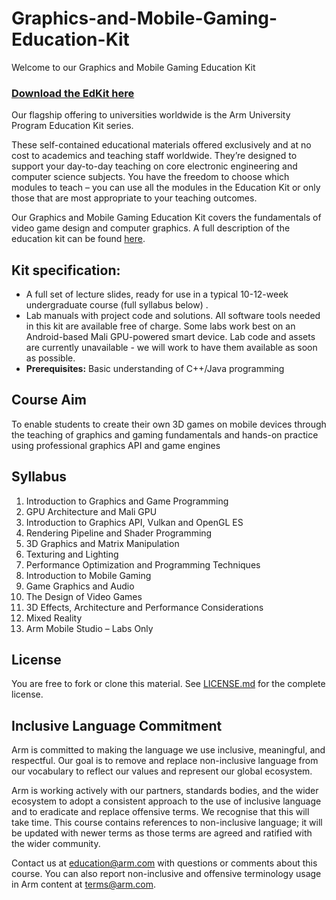 # Graphics-and-Mobile-Gaming-Education-Kit

Welcome to our Graphics and Mobile Gaming Education Kit

### [Download the EdKit here](https://github.com/arm-university/Graphics-and-Mobile-Gaming-Education-Kit/releases/download/V1.0/GG-Education-Kit-1.0.zip)

Our flagship offering to universities worldwide is the Arm University Program Education Kit series.

These self-contained educational materials offered exclusively and at no cost to academics and teaching staff worldwide. They’re designed to support your day-to-day teaching on core electronic engineering and computer science subjects. You have the freedom to choose which modules to teach – you can use all the modules in the Education Kit or only those that are most appropriate to your teaching outcomes.

Our Graphics and Mobile Gaming Education Kit covers the fundamentals of video game design and computer graphics. A full description of the education kit can be found [here](https://www.arm.com/resources/education/education-kits/graphics-and-mobile-gaming).


 ## Kit specification:

* A full set of lecture slides, ready for use in a typical 10-12-week undergraduate course (full syllabus below) .
* Lab manuals with project code and solutions. All software tools needed in this kit are available free of charge. Some labs work best on an Android-based Mali GPU-powered smart device. Lab code and assets are currently unavailable - we will work to have them available as soon as possible.
* **Prerequisites:** Basic understanding of C++/Java programming

## Course Aim
To enable students to create their own 3D games on mobile devices through the teaching of graphics and gaming fundamentals and hands-on practice using professional graphics API and game engines

## Syllabus
1.	Introduction to Graphics and Game Programming
2.	GPU Architecture and Mali GPU
3.	Introduction to Graphics API, Vulkan and OpenGL ES
4.	Rendering Pipeline and Shader Programming
5.	3D Graphics and Matrix Manipulation
6.	Texturing and Lighting
7.	Performance Optimization and Programming Techniques
8.	Introduction to Mobile Gaming
9.	Game Graphics and Audio
10.	The Design of Video Games
11.	3D Effects, Architecture and Performance Considerations
12.	Mixed Reality
13.	Arm Mobile Studio – Labs Only

## License
You are free to fork or clone this material. See [LICENSE.md](https://github.com/arm-university/Graphics-and-Mobile-Gaming-Education-Kit/blob/main/License/LICENSE.md) for the complete license.

## Inclusive Language Commitment
Arm is committed to making the language we use inclusive, meaningful, and respectful. Our goal is to remove and replace non-inclusive language from our vocabulary to reflect our values and represent our global ecosystem.
 
Arm is working actively with our partners, standards bodies, and the wider ecosystem to adopt a consistent approach to the use of inclusive language and to eradicate and replace offensive terms. We recognise that this will take time. This course contains references to non-inclusive language; it will be updated with newer terms as those terms are agreed and ratified with the wider community. 
 
Contact us at education@arm.com with questions or comments about this course. You can also report non-inclusive and offensive terminology usage in Arm content at terms@arm.com.


